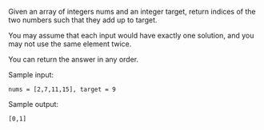 Given an array of integers nums and an integer target, return indices of the two numbers such that they add up to target.

You may assume that each input would have exactly one solution, and you may not use the same element twice.

You can return the answer in any order.

Sample input:
```
nums = [2,7,11,15], target = 9
```

Sample output:
```
[0,1]
```